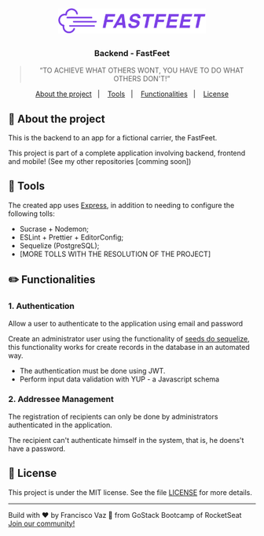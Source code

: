 <h1 align="center">
  <img alt="Fastfeet" src=".vscode/logo.png" width="300px" />
</h1>

<h3 align="center">
 Backend - FastFeet
</h3>


<blockquote align="center">“TO ACHIEVE WHAT OTHERS WONT, YOU HAVE TO DO WHAT OTHERS DON'T!”</blockquote>



<p align="center">
  <a href="#rocket-about-the-project">About the project</a>&nbsp;&nbsp;&nbsp;|&nbsp;&nbsp;&nbsp;
  <a href="#construction_worker-tools">Tools</a>&nbsp;&nbsp;&nbsp;|&nbsp;&nbsp;&nbsp;
  <a href="#pencil2-functionalities">Functionalities</a>&nbsp;&nbsp;&nbsp;|&nbsp;&nbsp;&nbsp;
  <a href="#memo-license">License</a>
</p>

## :rocket: About the project

This is the backend to an app for a fictional carrier, the FastFeet.

This project is part of a complete application involving backend, frontend and mobile! (See my other repositories [comming soon])

## :construction_worker: Tools

The created app uses [Express](https://expressjs.com/), in addition to needing to configure the following tolls:

- Sucrase + Nodemon;
- ESLint + Prettier + EditorConfig;
- Sequelize (PostgreSQL);
- [MORE TOLLS WITH THE RESOLUTION OF THE PROJECT]

## :pencil2: Functionalities

### **1. Authentication**

Allow a user to authenticate to the application using email and password

Create an administrator user using the functionality of  [seeds do sequelize](https://sequelize.org/master/manual/migrations.html#creating-first-seed), this functionality works for create records in the database in an automated way.

- The authentication must be done using JWT.
- Perform input data validation with YUP - a Javascript schema

### 2. Addressee Management

The registration of recipients can only be done by administrators authenticated in the application.

The recipient can't authenticate himself in the system, that is, he doens't have a password.

## :memo: License

This project is under the MIT license. See the file [LICENSE](LICENSE.md) for more details.

---

Build with ♥ by Francisco Vaz :wave: from GoStack Bootcamp of RocketSeat [Join our community!](https://discordapp.com/invite/gCRAFhc)
